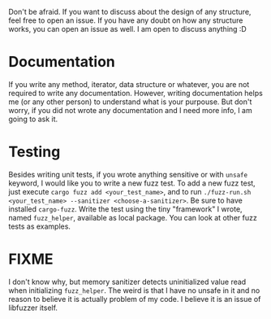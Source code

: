 Don't be afraid. If you want to discuss about the design of any structure, feel
free to open an issue. If you have any doubt on how any structure works, you
can open an issue as well. I am open to discuss anything :D

# Documentation
If you write any method, iterator, data structure or whatever, you are not
required to write any documentation. However, writing documentation helps me
(or any other person) to understand what is your purpouse. But don't worry,
if you did not wrote any documentation and I need more info, I am going to
ask it.

# Testing
Besides writing unit tests, if you wrote anything sensitive or with `unsafe`
keyword, I would like you to write a new fuzz test. To add a new fuzz test,
just execute `cargo fuzz add <your_test_name>`, and to run
`./fuzz-run.sh <your_test_name> --sanitizer <choose-a-sanitizer>`. Be sure
to have installed `cargo-fuzz`. Write the test using the tiny "framework" I
wrote, named `fuzz_helper`, available as local package. You can look at
other fuzz tests as examples.

# FIXME
I don't know why, but memory sanitizer detects uninitialized value read when
initializing `fuzz_helper`. The weird is that I have no unsafe in it and no
reason to believe it is actually problem of my code. I believe it is an  issue
of libfuzzer itself.